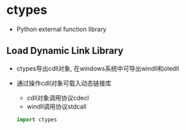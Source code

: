 # ctypes

- Python external function library

## Load Dynamic Link Library

- ctypes导出cdll对象, 在windows系统中可导出windll和oledll
- 通过操作cdll对象可载入动态链接库  
  - cdll对象调用协议cdecl
  - windll调用协议stdcall
  
  ```python
  import ctypes
  
  
  ```

